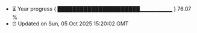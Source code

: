 - ⏳ Year progress { ██████████████████████▁▁▁▁▁▁▁▁ } 76.07 %
- ⏰ Updated on Sun, 05 Oct 2025 15:20:02 GMT

